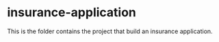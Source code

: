 # insurance-application
This is the folder contains the project that build an insurance application.
